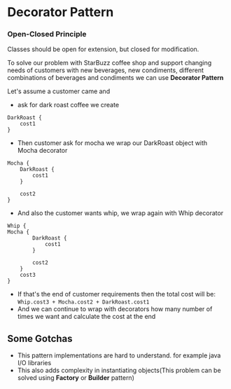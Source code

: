 # Decorator Pattern

### Open-Closed Principle
Classes should be open for extension, but closed for modification.

To solve our problem with StarBuzz coffee shop and support changing needs of customers with new beverages, new condiments, different combinations of beverages and condiments we can use **Decorator Pattern** 

Let's assume a customer came and
* ask for dark roast coffee we create
```
DarkRoast {
    cost1
}
```
* Then customer ask for mocha we wrap our DarkRoast object with Mocha decorator
```
Mocha {
    DarkRoast {
        cost1
    }
    
    cost2
}
```
* And also the customer wants whip, we wrap again with Whip decorator
```
Whip {
Mocha {
        DarkRoast {
            cost1
        }
        
        cost2
    }
    cost3
}
```
* If that's the end of customer requirements then the total cost will be:
```Whip.cost3 + Mocha.cost2 + DarkRoast.cost1```
* And we can continue to wrap with decorators how many number of times we want and calculate the cost at the end

## Some Gotchas
* This pattern implementations are hard to understand. for example java I/O libraries
* This also adds complexity in instantiating objects(This problem can be solved using **Factory** or **Builder** pattern)